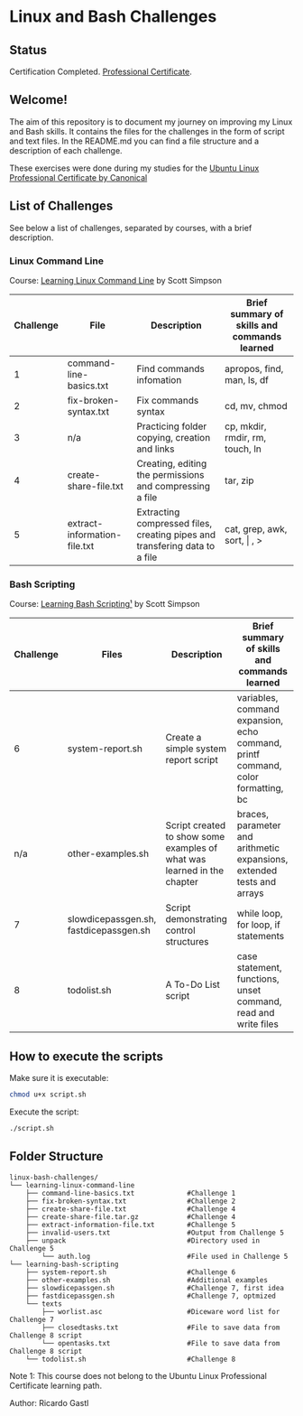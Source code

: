 # Linux and Bash Challenges  

## Status  

Certification Completed. [Professional Certificate][url_final_certificate].  

## Welcome!  
  
The aim of this repository is to document my journey on improving my Linux and Bash skills. It contains the files for the challenges in the form of script and text files. In the README.md you can find a file structure and a description of each challenge.  

These exercises were done during my studies for the [Ubuntu Linux Professional Certificate by Canonical][url_cert_link]  

## List of Challenges  

See below a list of challenges, separated by courses, with a brief description.  

### Linux Command Line  
Course: [Learning Linux Command Line][url_cli] by Scott Simpson  

| Challenge | File | Description | Brief summary of skills and commands learned |  
|-|-|-|-|  
| 1 | command-line-basics.txt | Find commands infomation | apropos, find, man, ls, df |  
| 2 | fix-broken-syntax.txt | Fix commands syntax | cd, mv, chmod |  
| 3 | n/a |Practicing folder copying, creation and links  | cp, mkdir, rmdir, rm, touch, ln |  
| 4 | create-share-file.txt | Creating, editing the permissions and compressing a file | tar, zip |  
| 5 | extract-information-file.txt | Extracting compressed files, creating pipes and transfering data to a file  | cat, grep, awk, sort, \| , \> |  

### Bash Scripting  
Course: [Learning Bash Scripting¹][url_bash] by Scott Simpson   

|Challenge | Files | Description | Brief summary of skills and commands learned |  
|-|-|-|-|  
|6 |system-report.sh | Create a simple system report script | variables, command expansion, echo command, printf command, color formatting, bc|    
|n/a |other-examples.sh | Script created to show some examples of what was learned in the chapter | braces, parameter and arithmetic expansions, extended tests and arrays |    
|7 |slowdicepassgen.sh, fastdicepassgen.sh | Script demonstrating control structures | while loop, for loop, if statements |  
|8 |todolist.sh | A To-Do List script | case statement, functions, unset command, read and write files |  

## How to execute the scripts

Make sure it is executable:
```bash
chmod u+x script.sh
``` 
Execute the script:
```bash
./script.sh
``` 

## Folder Structure

```plaintext
linux-bash-challenges/
└── learning-linux-command-line
    ├── command-line-basics.txt             #Challenge 1
    ├── fix-broken-syntax.txt               #Challenge 2
    ├── create-share-file.txt               #Challenge 4
    ├── create-share-file.tar.gz            #Challenge 4
    ├── extract-information-file.txt        #Challenge 5
    ├── invalid-users.txt                   #Output from Challenge 5
    ├── unpack                              #Directory used in Challenge 5
        └── auth.log                        #File used in Challenge 5
└── learning-bash-scripting
    ├── system-report.sh                    #Challenge 6
    ├── other-examples.sh                   #Additional examples
    ├── slowdicepassgen.sh                  #Challenge 7, first idea
    ├── fastdicepassgen.sh                  #Challenge 7, optmized
    └── texts
        ├── worlist.asc                     #Diceware word list for Challenge 7
        ├── closedtasks.txt                 #File to save data from Challenge 8 script
        └── opentasks.txt                   #File to save data from Challenge 8 script
    └── todolist.sh                         #Challenge 8
```
Note 1: This course does not belong to the Ubuntu Linux Professional Certificate learning path.  

Author: Ricardo Gastl

[url_cert_link]:https://www.linkedin.com/learning/paths/ubuntu-linux-professional-certificate-by-canonical  
[url_cli]:https://www.linkedin.com/learning/learning-linux-command-line-14447912
[url_final_certificate]:https://www.linkedin.com/learning/certificates/2dbdffeef22b53cdb2dad04393b86435c347baff33ca0280358b604a084508c4?trk=share_certificate
[url_bash]:https://www.linkedin.com/learning/learning-bash-scripting-26210777
